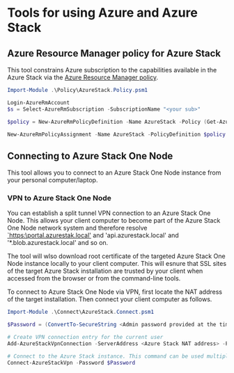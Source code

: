 # Tools for using Azure and Azure Stack

## Azure Resource Manager policy for Azure Stack

This tool constrains Azure subscription to the capabilities available in the Azure Stack via the [Azure Resource Manager policy](https://azure.microsoft.com/en-us/documentation/articles/resource-manager-policy/).

```powershell
Import-Module .\Policy\AzureStack.Policy.psm1

Login-AzureRmAccount
$s = Select-AzureRmSubscription -SubscriptionName "<your sub>"

$policy = New-AzureRmPolicyDefinition -Name AzureStack -Policy (Get-AzureStackRmPolicy)

New-AzureRmPolicyAssignment -Name AzureStack -PolicyDefinition $policy -Scope /subscriptions/$s.Subscription.SubscriptionId
```

## Connecting to Azure Stack One Node

This tool allows you to connect to an Azure Stack One Node instance from your personal computer/laptop.

### VPN to Azure Stack One Node

You can establish a split tunnel VPN connection to an Azure Stack One Node. This allows your client computer to become part of the Azure Stack One Node network system and therefore resolve [`https:\\portal.azurestak.local'](https://portal.azurestack.local) and 'api.azurestack.local' and '*.blob.azurestack.local' and so on. 

The tool will wlso download root certificate of the targeted Azure Stack One Node instance locally to your client computer. This will esnure that SSL sites of the target Azure Stack installation are trusted by your client when accessed from the browser or from the command-line tools.

To connect to Azure Stack One Node via VPN, first locate the NAT address of the target installation. Then connect your client computer as follows.

```powershell
Import-Module .\Connect\AzureStack.Connect.psm1

$Password = (ConvertTo-SecureString <Admin password provided at the time of the Azure Stack deployment> -AsPlainText -Force)

# Create VPN connection entry for the current user
Add-AzureStackVpnConnection -ServerAddress <Azure Stack NAT address> -Password $Password

# Connect to the Azure Stack instance. This command can be used multiple times.
Connect-AzureStackVpn -Password $Password
```
